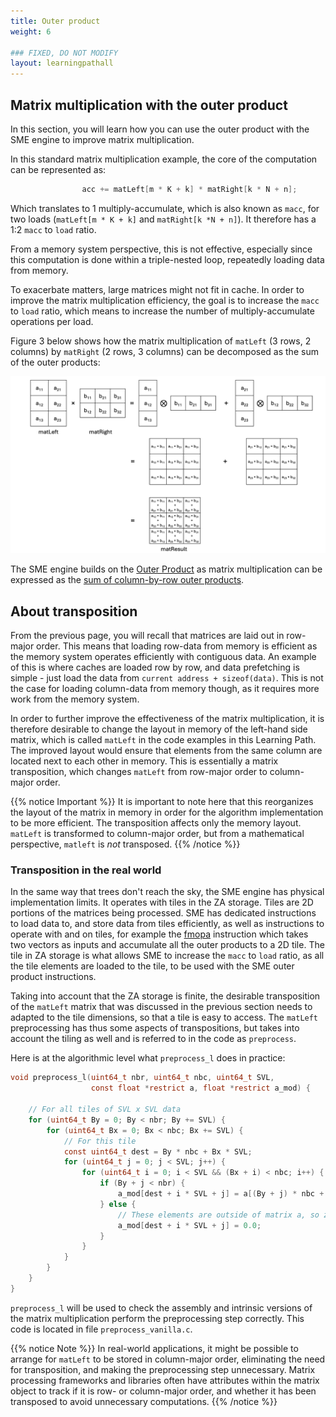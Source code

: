 ```yaml
---
title: Outer product
weight: 6

### FIXED, DO NOT MODIFY
layout: learningpathall
---
```

## Matrix multiplication with the outer product

In this section, you will learn how you can use the outer product with the SME engine to improve matrix multiplication.

In this standard matrix multiplication example, the core of the computation can be represented as:

```C
                acc += matLeft[m * K + k] * matRight[k * N + n];
```

Which translates to 1 multiply-accumulate, which is also known as ``macc``, for two loads (``matLeft[m * K + k]``
and ``matRight[k *N + n]``). It therefore has a 1:2 ``macc``  to ``load`` ratio. 

From a memory system perspective, this is not effective, especially since this
computation is done within a triple-nested loop, repeatedly loading data from
memory. 

To exacerbate matters, large matrices might not fit in cache. In order to improve the matrix multiplication efficiency, the goal is to increase the ``macc`` to ``load`` ratio, which means to increase the number of multiply-accumulate operations per load.

Figure 3 below shows how the matrix multiplication of ``matLeft`` (3 rows, 2
columns) by ``matRight`` (2 rows, 3 columns) can be decomposed as the sum of the
outer products:

![example image alt-text#center](outer_product.png "Figure 3: Outer Product-based Matrix Multiplication.")

The SME engine builds on the
[Outer Product](https://en.wikipedia.org/wiki/Outer_product) as matrix
multiplication can be expressed as the
[sum of column-by-row outer products](https://en.wikipedia.org/wiki/Outer_product#Connection_with_the_matrix_product).


## About transposition

From the previous page, you will recall that matrices are laid out in row-major
order. This means that loading row-data from memory is efficient as the memory
system operates efficiently with contiguous data. An example of this is where caches are loaded row by row, and data prefetching is simple - just load the data from ``current address + sizeof(data)``. This is not the case for loading column-data from memory though, as it requires more work from the memory system.

In order to further improve the effectiveness of the matrix multiplication, it
is therefore desirable to change the layout in memory of the left-hand side
matrix, which is called ``matLeft`` in the code examples in this Learning Path. 
The improved layout would ensure that elements from the same column are located
next to each other in memory. This is essentially a matrix transposition,
which changes ``matLeft`` from row-major order to column-major order.

{{% notice Important %}}
It is important to note here that this reorganizes the layout of the matrix in
memory in order for the algorithm implementation to be more efficient. The
transposition affects only the memory layout. ``matLeft`` is transformed to
column-major order, but from a mathematical perspective, ``matleft`` is
*not* transposed.
{{% /notice %}}

### Transposition in the real world

In the same way that trees don't reach the sky, the SME engine has physical implementation limits. It operates with tiles in the ZA storage. Tiles are 2D portions of the matrices being processed. SME has dedicated instructions to load data to, and store data from tiles efficiently, as well as instructions to operate with and on tiles, for example the [fmopa](https://developer.arm.com/documentation/ddi0602/latest/SME-Instructions/FMOPA--non-widening---Floating-point-outer-product-and-accumulate-?lang=en)
instruction which takes two vectors as inputs and accumulate all the outer
products to a 2D tile. The tile in ZA storage is what allows SME to increase the
``macc`` to ``load`` ratio, as all the tile elements are loaded to the tile, to
be used with the SME outer product instructions.

Taking into account that the ZA storage is finite, the desirable transposition
of the ``matLeft`` matrix that was discussed in the previous section needs to
adapted to the tile dimensions, so that a tile is easy to access. The
``matLeft`` preprocessing has thus some aspects of transpositions, but takes
into account the tiling as well and is referred to in the code as
``preprocess``.

Here is at the algorithmic level what ``preprocess_l`` does in practice:

```C
void preprocess_l(uint64_t nbr, uint64_t nbc, uint64_t SVL,
                  const float *restrict a, float *restrict a_mod) {

    // For all tiles of SVL x SVL data
    for (uint64_t By = 0; By < nbr; By += SVL) {
        for (uint64_t Bx = 0; Bx < nbc; Bx += SVL) {
            // For this tile
            const uint64_t dest = By * nbc + Bx * SVL;
            for (uint64_t j = 0; j < SVL; j++) {
                for (uint64_t i = 0; i < SVL && (Bx + i) < nbc; i++) {
                    if (By + j < nbr) {
                        a_mod[dest + i * SVL + j] = a[(By + j) * nbc + Bx + i];
                    } else {
                        // These elements are outside of matrix a, so zero them.
                        a_mod[dest + i * SVL + j] = 0.0;
                    }
                }
            }
        }
    }
}
```

``preprocess_l`` will be used to check the assembly and intrinsic versions of
the matrix multiplication perform the preprocessing step correctly. This code is
located in file ``preprocess_vanilla.c``.

{{% notice Note %}}
In real-world applications, it might be possible to arrange for ``matLeft`` to
be stored in column-major order, eliminating the need for transposition, and making the preprocessing step unnecessary. Matrix processing frameworks and libraries often have attributes within the matrix object to track if it is row- or column-major order, and whether it has been transposed to avoid unnecessary computations.
{{% /notice %}}
